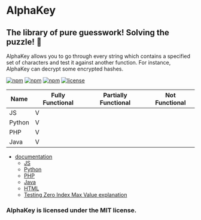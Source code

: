 # AlphaKey
## The library of pure guesswork! Solving the puzzle! 🔐

AlphaKey allows you to go through every string which contains a specified set of characters and test it against another function. For instance, AlphaKey can decrypt some encrypted hashes.

[![npm](https://img.shields.io/npm/dm/alphakey.svg)]() [![npm](https://img.shields.io/npm/dt/alphakey.svg)]() [![npm](https://img.shields.io/npm/v/alphakey.svg)]() [![license](https://img.shields.io/github/license/kepempem/alphaKey.svg)]()

| Name | Fully Functional | Partially Functional | Not Functional |
| --- | --- | --- | --- |
| JS | V | | |
| Python | V | | |
| PHP | V | | |
| Java | V | | |
+ [documentation](./docs/README.md)
  + [JS](./docs/JS.md)
  + [Python](./docs/Python.md)
  + [PHP](./docs/PHP.md)
  + [Java](./docs/Java.md)
  + [HTML](./docs/HTML.md)
  + [Testing Zero Index Max Value explanation](./docs/ZeroIndexExplanation.md)

### AlphaKey is licensed under the MIT license.
